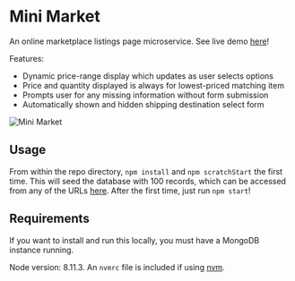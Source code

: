 # Mini Market

An online marketplace listings page microservice. 
See live demo [here](http://ec2-54-241-187-193.us-west-1.compute.amazonaws.com/)!

Features:
- Dynamic price-range display which updates as user selects options
- Price and quantity displayed is always for lowest-priced matching item
- Prompts user for any missing information without form submission
- Automatically shown and hidden shipping destination select form

![Mini Market](https://github.com/samliebow/mini-market/raw/master/demo.gif)

## Usage

From within the repo directory, `npm install` and `npm scratchStart` the first time. This will seed the database with 100 records, which can be accessed from any of the URLs [here](https://github.com/samliebow/mini-market/raw/master/data/urls.txt).
After the first time, just run `npm start`!

## Requirements

If you want to install and run this locally, you must have a MongoDB instance running.

Node version: 8.11.3. An `nvmrc` file is included if using [nvm](https://github.com/creationix/nvm).